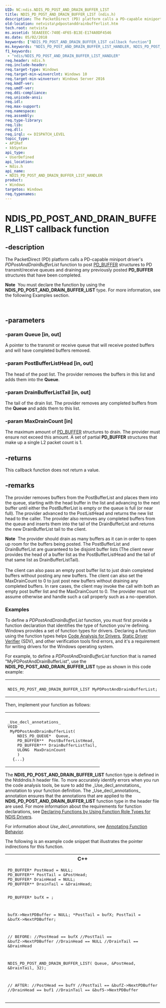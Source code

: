 ```yaml
---
UID: NC:ndis.NDIS_PD_POST_AND_DRAIN_BUFFER_LIST
title: NDIS_PD_POST_AND_DRAIN_BUFFER_LIST (ndis.h)
description: The PacketDirect (PD) platform calls a PD-capable miniport driver's PDPostAndDrainBufferList function to post PD_BUFFER structures to PD transmit/receive queues and draining any previously posted PD_BUFFER structures that have been completed.
old-location: netvista\pdpostanddrainbufferlist.htm
tech.root: netvista
ms.assetid: 5EAAEEEC-740E-4F65-B13E-E174A0DF4546
ms.date: 05/02/2018
keywords: ["NDIS_PD_POST_AND_DRAIN_BUFFER_LIST callback function"]
ms.keywords: "NDIS_PD_POST_AND_DRAIN_BUFFER_LIST_HANDLER, NDIS_PD_POST_AND_DRAIN_BUFFER_LIST_HANDLER callback function [Network Drivers Starting with Windows Vista], NDIS_PD_POST_AND_DRAIN_BUFFER_LIST, NDIS_PD_POST_AND_DRAIN_BUFFER_LIST callback, PDPostAndDrainBufferList, PDPostAndDrainBufferList callback function [Network Drivers Starting with Windows Vista], ndis/PDPostAndDrainBufferList, netvista.pdpostanddrainbufferlist"
f1_keywords:
 - "ndis/NDIS_PD_POST_AND_DRAIN_BUFFER_LIST_HANDLER"
req.header: ndis.h
req.include-header: 
req.target-type: Windows
req.target-min-winverclnt: Windows 10
req.target-min-winversvr: Windows Server 2016
req.kmdf-ver: 
req.umdf-ver: 
req.ddi-compliance: 
req.unicode-ansi: 
req.idl: 
req.max-support: 
req.namespace: 
req.assembly: 
req.type-library: 
req.lib: 
req.dll: 
req.irql: <= DISPATCH_LEVEL
topic_type:
- APIRef
- kbSyntax
api_type:
- UserDefined
api_location:
- Ndis.h
api_name:
- NDIS_PD_POST_AND_DRAIN_BUFFER_LIST_HANDLER
product:
- Windows
targetos: Windows
req.typenames: 
---
```


# NDIS_PD_POST_AND_DRAIN_BUFFER_LIST callback function


## -description


The PacketDirect (PD) platform calls a PD-capable miniport driver's 
   <i>PDPostAndDrainBufferList</i> function to post <a href="https://docs.microsoft.com/windows-hardware/drivers/ddi/ndis/ns-ndis-_pd_buffer">PD_BUFFER</a> structures to PD transmit/receive queues and draining any previously posted <b>PD_BUFFER</b> structures that have been completed.<div class="alert"><b>Note</b>  You must declare the function by using the <b>NDIS_PD_POST_AND_DRAIN_BUFFER_LIST</b> type. For more
   information, see the following Examples section.</div>
<div> </div>



## -parameters




### -param Queue [in, out]

A pointer to the transmit or receive queue that will receive posted buffers and will have completed buffers removed.


### -param PostBufferListHead [in, out]

The head of the post list. The provider removes the buffers in this list and adds them into the <b>Queue</b>.


### -param DrainBufferListTail [in, out]

The tail of the drain list. The provider removes any completed buffers from the <b>Queue</b> and adds them to this list.


### -param MaxDrainCount [in]

The maximum amount of <a href="https://docs.microsoft.com/windows-hardware/drivers/ddi/ndis/ns-ndis-_pd_buffer">PD_BUFFER</a> structures to drain. The provider must ensure not exceed this amount. A set of partial <b>PD_BUFFER</b> structures that make up a single L2 packet count is 1.


## -returns



This callback function does not return a value.




## -remarks



The provider removes buffers from the PostBufferList and places them into the queue, starting with the head buffer in the list and advancing to the next buffer until either the PostBufferList is empty or the queue is full (or near full). The provider advanced to the PostListHead and returns the new list head to the caller. The provider also removes any completed buffers from the queue and inserts them into the tail of the DrainBufferList and returns the new DrainBufferList tail to the client.

<div class="alert"><b>Note</b>  The provider should drain as many buffers as it can in order to open up room for the buffers being posted. The PostBufferList and DrainBufferList are guaranteed to be disjoint buffer lists (The client never provides the head of a buffer list as the PostBufferListHead and the tail of that same list as DrainBufferListTail).</div>
<div> </div>
The client can also pass an empty post buffer list to just drain completed buffers without posting any new buffers. The client can also set the MaxDrainCount to 0 to just post new buffers without draining any completed buffers. In rare cases, the client may invoke the call with both an empty post buffer list and the MaxDrainCount to 0. The provider must not assume otherwise and handle such a call properly such as a no-operation.

<h3><a id="Examples"></a><a id="examples"></a><a id="EXAMPLES"></a>Examples</h3>
To define a <i>PDPostAndDrainBufferList</i> function, you must first provide a function declaration that identifies the type of function you're defining. Windows provides a set of function types for drivers. Declaring a function using the function types helps <a href="https://docs.microsoft.com/windows-hardware/drivers/devtest/code-analysis-for-drivers">Code Analysis for Drivers</a>, <a href="https://docs.microsoft.com/windows-hardware/drivers/devtest/static-driver-verifier">Static Driver Verifier</a> (SDV), and other verification tools find errors, and it's a requirement for writing drivers for the Windows operating system.

For example, to define a <i>PDPostAndDrainBufferList</i> function that is named "MyPDPostAndDrainBufferList", use the <b>NDIS_PD_POST_AND_DRAIN_BUFFER_LIST</b> type as shown in this code example:

<div class="code"><span codelanguage=""><table>
<tr>
<th></th>
</tr>
<tr>
<td>
<pre>NDIS_PD_POST_AND_DRAIN_BUFFER_LIST MyPDPostAndDrainBufferList;</pre>
</td>
</tr>
</table></span></div>
Then, implement your function as follows:

<div class="code"><span codelanguage=""><table>
<tr>
<th></th>
</tr>
<tr>
<td>
<pre>_Use_decl_annotations_
VOID
 MyPDPostAndDrainBufferList(
    NDIS_PD_QUEUE*  Queue,
    PD_BUFFER**  PostBufferListHead,
    PD_BUFFER*** DrainBufferListTail,
    ULONG  MaxDrainCount
    )
  {...}</pre>
</td>
</tr>
</table></span></div>
The <b>NDIS_PD_POST_AND_DRAIN_BUFFER_LIST</b> function type is defined in the Ntddndis.h header file. To more accurately identify errors when you run the code analysis tools, be sure to add the _Use_decl_annotations_ annotation to your function definition.  The _Use_decl_annotations_ annotation ensures that the annotations that are applied to the <b>NDIS_PD_POST_AND_DRAIN_BUFFER_LIST</b> function type in the header file are used.  For more information about the requirements for function declarations, see <a href="https://docs.microsoft.com/windows-hardware/drivers/devtest/declaring-functions-by-using-function-role-types-for-ndis-drivers">Declaring Functions by Using Function Role Types for NDIS Drivers</a>.

For information about  _Use_decl_annotations_, see <a href="https://go.microsoft.com/fwlink/p/?linkid=286697">Annotating Function Behavior</a>. 

The following is an example code snippet that illustrates the pointer indirections for this function.

<div class="code"><span codelanguage="ManagedCPlusPlus"><table>
<tr>
<th>C++</th>
</tr>
<tr>
<td>
<pre>PD_BUFFER* PostHead = NULL;
PD_BUFFER** PostTail = &PostHead;
PD_BUFFER* DrainHead = NULL;
PD_BUFFER** DrainTail = &DrainHead;

PD_BUFFER* bufX = <allocated PD_BUFFER>;

bufX->NextPDBuffer = NULL;
*PostTail = bufX;
PostTail = &bufX->NextPDBuffer;

// BEFORE:
//PostHead == bufX
//PostTail == &bufZ->NextPDBuffer
//DrainHead == NULL
//DrainTail == &DrainHead

NDIS_PD_POST_AND_DRAIN_BUFFER_LIST(
          Queue,
          &PostHead,
          &DrainTail,
          32);

// AFTER:
//PostHead == bufY
//PostTail == &bufZ->NextPDBuffer
//DrainHead == buf1
//DrainTail == &buf5->NextPDBuffer
</pre>
</td>
</tr>
</table></span></div>


